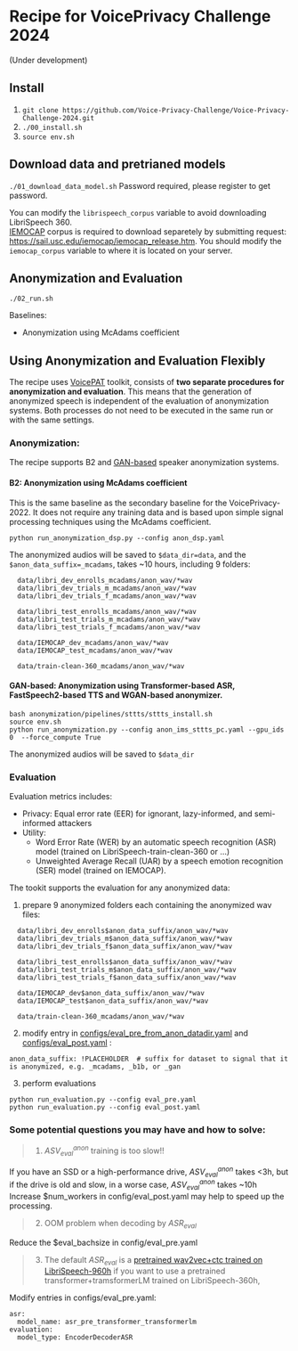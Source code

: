 # Recipe for VoicePrivacy Challenge 2024 
(Under development)

## Install

1. `git clone https://github.com/Voice-Privacy-Challenge/Voice-Privacy-Challenge-2024.git`
2. `./00_install.sh`
3. `source env.sh`

## Download data and pretrianed models

`./01_download_data_model.sh` 
Password required, please register to get password.  

You can modify the `librispeech_corpus` variable to avoid downloading LibriSpeech 360.  
[IEMOCAP](https://sail.usc.edu/iemocap/iemocap_release.htm) corpus is required to download separetely by submitting request: https://sail.usc.edu/iemocap/iemocap_release.htm.
You should modify the `iemocap_corpus` variable to where it is located on your server.

## Anonymization and Evaluation 

`./02_run.sh`

Baselines: 
- Anonymization using McAdams coefficient

## Using Anonymization and Evaluation Flexibly 
The recipe uses [VoicePAT](https://github.com/DigitalPhonetics/VoicePAT) toolkit, consists of **two separate procedures for anonymization and evaluation**. This means that the generation of anonymized speech is independent of the evaluation of anonymization systems. Both processes do not need to be executed in the same run or with the same settings. 

### Anonymization: 
The recipe supports B2 and [GAN-based](https://ieeexplore.ieee.org/stamp/stamp.jsp?arnumber=10096607) speaker anonymization systems.
#### B2: Anonymization using McAdams coefficient 
This is the same baseline as the secondary baseline for the VoicePrivacy-2022. It does not require any training data and is based upon simple signal processing techniques using the McAdams coefficient.

```
python run_anonymization_dsp.py --config anon_dsp.yaml
```
The anonymized audios will be saved to `$data_dir=data`,  and the `$anon_data_suffix=_mcadams`, takes ~10 hours, including 9 folders:

```
  data/libri_dev_enrolls_mcadams/anon_wav/*wav
  data/libri_dev_trials_m_mcadams/anon_wav/*wav
  data/libri_dev_trials_f_mcadams/anon_wav/*wav

  data/libri_test_enrolls_mcadams/anon_wav/*wav
  data/libri_test_trials_m_mcadams/anon_wav/*wav
  data/libri_test_trials_f_mcadams/anon_wav/*wav

  data/IEMOCAP_dev_mcadams/anon_wav/*wav
  data/IEMOCAP_test_mcadams/anon_wav/*wav

  data/train-clean-360_mcadams/anon_wav/*wav
```

#### GAN-based: Anonymization using Transformer-based ASR, FastSpeech2-based TTS and WGAN-based anonymizer.

```
bash anonymization/pipelines/sttts/sttts_install.sh
source env.sh
python run_anonymization.py --config anon_ims_sttts_pc.yaml --gpu_ids 0  --force_compute True
```
The anonymized audios will be saved to `$data_dir`


### Evaluation
Evaluation metrics includes:
- Privacy: Equal error rate (EER) for ignorant, lazy-informed, and semi-informed attackers
- Utility:
  - Word Error Rate (WER) by an automatic speech recognition (ASR) model (trained on LibriSpeech-train-clean-360 or ...)
  - Unweighted Average Recall (UAR) by a speech emotion recognition (SER) model (trained on IEMOCAP).


The tookit supports the evaluation for any anonymized data:
1. prepare 9 anonymized folders each containing the anonymized wav files:
```
  data/libri_dev_enrolls$anon_data_suffix/anon_wav/*wav
  data/libri_dev_trials_m$anon_data_suffix/anon_wav/*wav
  data/libri_dev_trials_f$anon_data_suffix/anon_wav/*wav

  data/libri_test_enrolls$anon_data_suffix/anon_wav/*wav
  data/libri_test_trials_m$anon_data_suffix/anon_wav/*wav
  data/libri_test_trials_f$anon_data_suffix/anon_wav/*wav

  data/IEMOCAP_dev$anon_data_suffix/anon_wav/*wav
  data/IEMOCAP_test$anon_data_suffix/anon_wav/*wav

  data/train-clean-360_mcadams/anon_wav/*wav
```
2. modify entry in [configs/eval_pre_from_anon_datadir.yaml](https://github.com/DigitalPhonetics/VoicePAT/blob/vpc/configs/eval_pre.yaml) and [configs/eval_post.yaml](https://github.com/DigitalPhonetics/VoicePAT/blob/vpc/configs/eval_post.yaml) :
```
anon_data_suffix: !PLACEHOLDER  # suffix for dataset to signal that it is anonymized, e.g. _mcadams, _b1b, or _gan
```
3. perform evaluations
  ```
  python run_evaluation.py --config eval_pre.yaml
  python run_evaluation.py --config eval_post.yaml
  ```

### Some potential questions you may have and how to solve:
> 1. $ASV_{eval}^{anon}$ training is too slow!!

If you have an SSD or a high-performance drive, $ASV_{eval}^{anon}$ takes <3h, but if the drive is old and slow, in a worse case,  $ASV_{eval}^{anon}$ takes ~10h Increase $num_workers in config/eval_post.yaml may help to speed up the processing.

> 2. OOM problem when decoding by $ASR_{eval}$

Reduce the $eval_bachsize in config/eval_pre.yaml

> 3. The default $ASR_{eval}$ is a [pretrained wav2vec+ctc trained on LibriSpeech-960h](https://huggingface.co/speechbrain/asr-wav2vec2-librispeech) if you want to use a pretrained transformer+tramsformerLM trained on LibriSpeech-360h,

Modify entries in configs/eval_pre.yaml: 
```
asr:
  model_name: asr_pre_transformer_transformerlm
evaluation:
  model_type: EncoderDecoderASR
```

